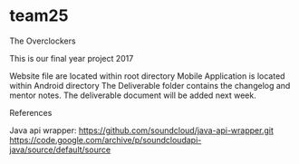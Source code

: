 # team25
The Overclockers

This is our final year project 2017

Website file are located within root directory
Mobile Application is located within Android directory
The Deliverable folder contains the changelog and mentor notes. The deliverable document will be added next week. 

References

Java api wrapper: 
https://github.com/soundcloud/java-api-wrapper.git
https://code.google.com/archive/p/soundcloudapi-java/source/default/source
